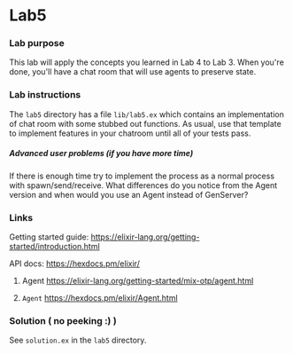 # Lab5

### Lab purpose

This lab will apply the concepts you learned in Lab 4 to Lab 3. When you're done,
you'll have a chat room that will use agents to preserve state.


### Lab instructions

The `lab5` directory has a file `lib/lab5.ex` which contains an implementation of chat
room with some stubbed out functions. As usual, use that template to implement features
in your chatroom until all of your tests pass.

##### Advanced user problems (if you have more time)

If there is enough time try to implement the process
as a normal process with spawn/send/receive. What differences do you notice
from the Agent version and when would you use an Agent instead of
GenServer?

### Links

Getting started guide: https://elixir-lang.org/getting-started/introduction.html

API docs: https://hexdocs.pm/elixir/

  1. Agent https://elixir-lang.org/getting-started/mix-otp/agent.html

  2. `Agent` https://hexdocs.pm/elixir/Agent.html


### Solution ( no peeking :) )

See `solution.ex` in the `lab5` directory.
